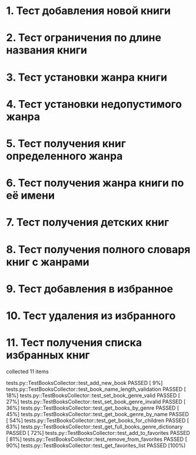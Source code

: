 # 1. Тест добавления новой книги
# 2. Тест ограничения по длине названия книги
# 3. Тест установки жанра книги
# 4. Тест установки недопустимого жанра
# 5. Тест получения книг определенного жанра
# 6. Тест получения жанра книги по её имени
# 7. Тест получения детских книг
# 8. Тест получения полного словаря книг с жанрами
# 9. Тест добавления в избранное
# 10. Тест удаления из избранного
# 11. Тест получения списка избранных книг
collected 11 items

tests.py::TestBooksCollector::test_add_new_book PASSED                   [  9%]
tests.py::TestBooksCollector::test_book_name_length_validation PASSED    [ 18%]
tests.py::TestBooksCollector::test_set_book_genre_valid PASSED           [ 27%]
tests.py::TestBooksCollector::test_set_book_genre_invalid PASSED         [ 36%]
tests.py::TestBooksCollector::test_get_books_by_genre PASSED             [ 45%]
tests.py::TestBooksCollector::test_get_book_genre_by_name PASSED         [ 54%]
tests.py::TestBooksCollector::test_get_books_for_children PASSED         [ 63%]
tests.py::TestBooksCollector::test_get_full_books_genre_dictionary PASSED [ 72%]
tests.py::TestBooksCollector::test_add_to_favorites PASSED               [ 81%]
tests.py::TestBooksCollector::test_remove_from_favorites PASSED          [ 90%]
tests.py::TestBooksCollector::test_get_favorites_list PASSED             [100%)
